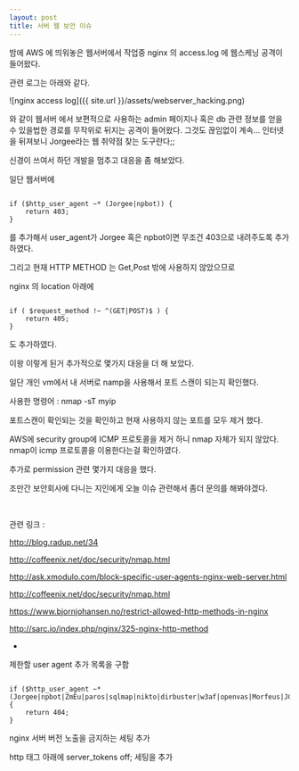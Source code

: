 ```yaml
---
layout: post
title: 서버 웹 보안 이슈 
---
```


밤에 AWS 에 띄워놓은 웹서버에서 작업중 nginx 의 access.log 에 웹스케닝 공격이 들어왔다.

관련 로그는 아래와 같다.

![nginx access log]({{ site.url }}/assets/webserver_hacking.png)


와 같이 웹서버 에서 보편적으로 사용하는 admin 페이지나 혹은 db 관련 정보를 얻을 수 있을법한 경로를 무작위로 뒤지는 공격이 들어왔다. 그것도 끊임없이 계속… 인터넷을 뒤져보니 Jorgee라는 웹 취약점 찾는 도구란다;;

신경이 쓰여서 하던 개발을 멈추고 대응을 좀 해보았다.

일단 웹서버에

<pre><code>
if ($http_user_agent ~* (Jorgee|npbot)) {
    return 403;
}
</code></pre>

를 추가해서 user_agent가 Jorgee 혹은 npbot이면 무조건 403으로 내려주도록 추가 하였다.

그리고  현재 HTTP METHOD 는 Get,Post 밖에 사용하지 않았으므로

nginx 의 location 아래에

<pre><code>
if ( $request_method !~ ^(GET|POST)$ ) {
    return 405;
}
</code></pre>
도 추가하였다.

이왕 이렇게 된거 추가적으로 몇가지 대응을 더 해 보았다.

일단 개인 vm에서 내 서버로 namp을 사용해서 포트 스캔이 되는지 확인했다.

사용한 명령어 : nmap -sT myip

포트스캔이 확인되는 것을 확인하고 현재 사용하지 않는 포트를 모두 제거 했다.

AWS에 security group에 ICMP  프로토콜을 제거 하니 nmap 자체가 되지 않았다. nmap이 icmp 프로토콜을 이용한다는걸 확인하였다.

추가로 permission 관련 몇가지 대응을 했다.

조만간 보안회사에 다니는 지인에게 오늘 이슈 관련해서 좀더 문의를 해봐야겠다.

<br>

관련 링크 :

http://blog.radup.net/34

http://coffeenix.net/doc/security/nmap.html

http://ask.xmodulo.com/block-specific-user-agents-nginx-web-server.html

http://coffeenix.net/doc/security/nmap.html

https://www.bjornjohansen.no/restrict-allowed-http-methods-in-nginx

http://sarc.io/index.php/nginx/325-nginx-http-method

+

제한할 user agent 추가 목록을 구함

<pre><code>
if ($http_user_agent ~* (Jorgee|npbot|ZmEu|paros|sqlmap|nikto|dirbuster|w3af|openvas|Morfeus|JCE|Zollard)) {
    return 404;
}
</code></pre>

nginx 서버 버전 노출을 금지하는 세팅 추가

http 태그 아래에  server_tokens off;   세팅을 추가